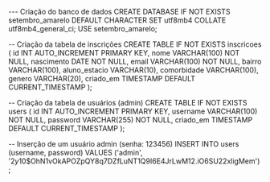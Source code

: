 --- Criação do banco de dados
CREATE DATABASE IF NOT EXISTS setembro_amarelo DEFAULT CHARACTER SET utf8mb4 COLLATE utf8mb4_general_ci;
USE setembro_amarelo;

-- Criação da tabela de inscrições
CREATE TABLE IF NOT EXISTS inscricoes (
    id INT AUTO_INCREMENT PRIMARY KEY,
    nome VARCHAR(100) NOT NULL,
    nascimento DATE NOT NULL,
    email VARCHAR(100) NOT NULL,
    bairro VARCHAR(100),
    aluno_estacio VARCHAR(10),
    comorbidade VARCHAR(100),
    genero VARCHAR(20),
    criado_em TIMESTAMP DEFAULT CURRENT_TIMESTAMP
);

-- Criação da tabela de usuários (admin)
CREATE TABLE IF NOT EXISTS users (
    id INT AUTO_INCREMENT PRIMARY KEY,
    username VARCHAR(100) NOT NULL,
    password VARCHAR(255) NOT NULL,
    criado_em TIMESTAMP DEFAULT CURRENT_TIMESTAMP
);

-- Inserção de um usuário admin (senha: 123456)
INSERT INTO users (username, password) VALUES
('admin', '$2y$10$OhN1vOkAPOZpQY8q7DZfLuNT1Q9I6E4JrLwM12.iO6SU22xligMem');
